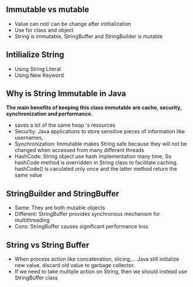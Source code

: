 ## Immutable vs mutable

+ Value can not/ can be change after intitialization
+ Use for class and object
+ String is immutable, StringBuffer and StringBuilder is mutable

## Intilialize String

+ Using String Literal
+ Using New Keyword

## Why is String Immutable in Java

 **The main benefits of keeping this class immutable are cache, security, synchronization and performance.**

+ saves a lot of the same heap 's resources
+ Security: Java applications to store sensitive pieces of information like usernames,
+ Synchronization: Immutable makes String safe because they will not be changed when accessed from many different threads
+ HashCode: String object use hash implementation many time, So hashCode method is overridden in String class to facilitate caching. hashCode() is caculated only once and the latter method return the same value

## StringBuilder and StringBuffer

+ Same: They are both mutable objects
+ Different:  StringBuffer provides synchronous mechanism for multithreading
+ Cons: StringBuffer causes significant performance loss

## String vs String Buffer

+ When process action like concatenation, slicing,... Java still initialize new value, discard old value to garbage collector.
+ If we need to take multiple action on String, then we should instead use StringBuffer class
